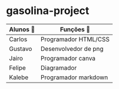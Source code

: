 # gasolina-project

Alunos 	:frog: | Funções :horse:
--- | ---
Carlos | Programador HTML/CSS
Gustavo | Desenvolvedor de png
Jairo | Programador canva
Felipe | Diagramador
Kalebe | Programador markdown


